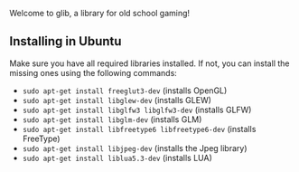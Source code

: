 Welcome to glib, a library for old school gaming!

## Installing in Ubuntu
Make sure you have all required libraries installed. If not, you can install the missing ones using the following commands:

* `sudo apt-get install freeglut3-dev` (installs OpenGL)
* `sudo apt-get install libglew-dev` (installs GLEW)
* `sudo apt-get install libglfw3 libglfw3-dev` (installs GLFW)
* `sudo apt-get install libglm-dev` (installs GLM)
* `sudo apt-get install libfreetype6 libfreetype6-dev` (installs FreeType)
* `sudo apt-get install libjpeg-dev` (installs the Jpeg library)
* `sudo apt-get install liblua5.3-dev` (installs LUA)
